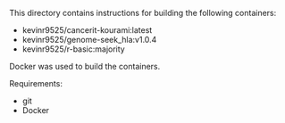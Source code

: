 This directory contains instructions for building the following containers:
- kevinr9525/cancerit-kourami:latest
- kevinr9525/genome-seek_hla:v1.0.4
- kevinr9525/r-basic:majority

Docker was used to build the containers.

Requirements:
- git
- Docker
